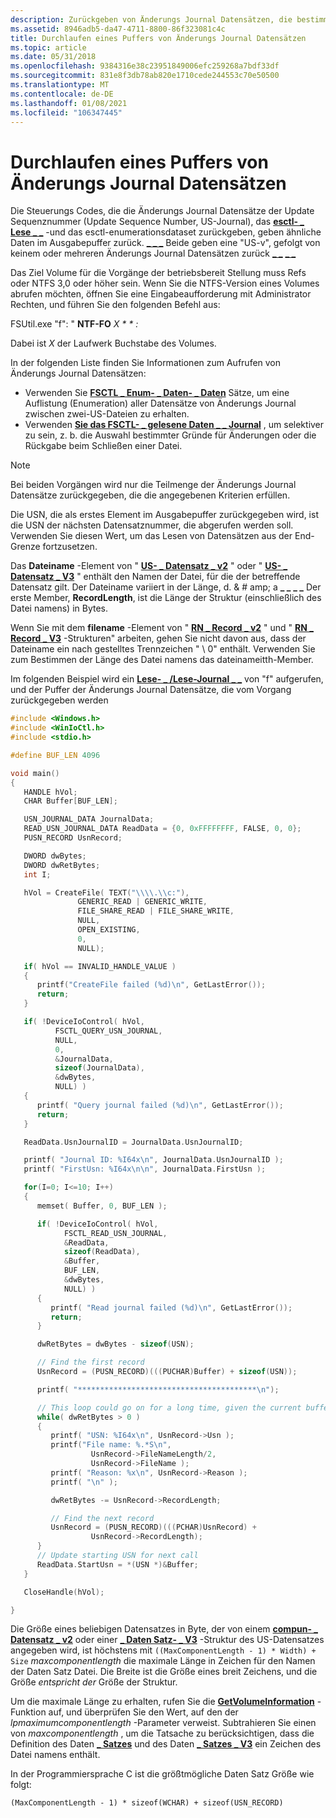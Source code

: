 ```yaml
---
description: Zurückgeben von Änderungs Journal Datensätzen, die bestimmte Kriterien erfüllen.
ms.assetid: 8946adb5-da47-4711-8800-86f323081c4c
title: Durchlaufen eines Puffers von Änderungs Journal Datensätzen
ms.topic: article
ms.date: 05/31/2018
ms.openlocfilehash: 9384316e38c23951849006efc259268a7bdf33df
ms.sourcegitcommit: 831e8f3db78ab820e1710cede244553c70e50500
ms.translationtype: MT
ms.contentlocale: de-DE
ms.lasthandoff: 01/08/2021
ms.locfileid: "106347445"
---
```

# <a name="walking-a-buffer-of-change-journal-records"></a>Durchlaufen eines Puffers von Änderungs Journal Datensätzen

Die Steuerungs Codes, die die Änderungs Journal Datensätze der Update Sequenznummer (Update Sequence Number, US-Journal), das [**esctl- \_ Lese \_ \_**](/windows/win32/api/winioctl/ni-winioctl-fsctl_read_usn_journal) -und das esctl-enumerationsdataset zurückgeben, geben ähnliche Daten im Ausgabepuffer zurück. [**\_ \_ \_**](/windows/win32/api/winioctl/ni-winioctl-fsctl_enum_usn_data) Beide geben eine "US-v", gefolgt von keinem oder mehreren Änderungs Journal Datensätzen zurück [**\_ \_**](/windows/desktop/api/WinIoCtl/ns-winioctl-usn_record_v2) [**\_ \_**](/windows/desktop/api/WinIoCtl/ns-winioctl-usn_record_v3)

Das Ziel Volume für die Vorgänge der betriebsbereit Stellung muss Refs oder NTFS 3,0 oder höher sein. Wenn Sie die NTFS-Version eines Volumes abrufen möchten, öffnen Sie eine Eingabeaufforderung mit Administrator Rechten, und führen Sie den folgenden Befehl aus:

FSUtil.exe "f": " **NTF-FO** *X * * *:**

Dabei ist *X* der Laufwerk Buchstabe des Volumes.

In der folgenden Liste finden Sie Informationen zum Aufrufen von Änderungs Journal Datensätzen:

-   Verwenden Sie [**FSCTL \_ Enum- \_ Daten- \_ Daten**](/windows/win32/api/winioctl/ni-winioctl-fsctl_enum_usn_data) Sätze, um eine Auflistung (Enumeration) aller Datensätze von Änderungs Journal zwischen zwei-US-Dateien zu erhalten.
-   Verwenden [**Sie das FSCTL- \_ gelesene Daten \_ \_ Journal**](/windows/win32/api/winioctl/ni-winioctl-fsctl_read_usn_journal) , um selektiver zu sein, z. b. die Auswahl bestimmter Gründe für Änderungen oder die Rückgabe beim Schließen einer Datei.

> [!Note]  
> Bei beiden Vorgängen wird nur die Teilmenge der Änderungs Journal Datensätze zurückgegeben, die die angegebenen Kriterien erfüllen.

 

Die USN, die als erstes Element im Ausgabepuffer zurückgegeben wird, ist die USN der nächsten Datensatznummer, die abgerufen werden soll. Verwenden Sie diesen Wert, um das Lesen von Datensätzen aus der End-Grenze fortzusetzen.

Das **Dateiname** -Element von " [**US- \_ Datensatz \_ v2**](/windows/desktop/api/WinIoCtl/ns-winioctl-usn_record_v2) " oder " [**US- \_ Datensatz \_ V3**](/windows/desktop/api/WinIoCtl/ns-winioctl-usn_record_v3) " enthält den Namen der Datei, für die der betreffende Datensatz gilt. Der Dateiname variiert in der Länge, d. & # amp; a **\_ \_** **\_ \_** Der erste Member, **RecordLength**, ist die Länge der Struktur (einschließlich des Datei namens) in Bytes.

Wenn Sie mit dem **filename** -Element von " [**RN \_ Record \_ v2**](/windows/desktop/api/WinIoCtl/ns-winioctl-usn_record_v2) " und " [**RN \_ Record \_ V3**](/windows/desktop/api/WinIoCtl/ns-winioctl-usn_record_v3) -Strukturen" arbeiten, gehen Sie nicht davon aus, dass der Dateiname ein nach gestelltes Trennzeichen " \\ 0" enthält. Verwenden Sie zum Bestimmen der Länge des Datei namens das dateinameitth-Member. 

Im folgenden Beispiel wird ein [**Lese- \_ /Lese-Journal \_ \_**](/windows/win32/api/winioctl/ni-winioctl-fsctl_read_usn_journal) von "f" aufgerufen, und der Puffer der Änderungs Journal Datensätze, die vom Vorgang zurückgegeben werden


```C++
#include <Windows.h>
#include <WinIoCtl.h>
#include <stdio.h>

#define BUF_LEN 4096

void main()
{
   HANDLE hVol;
   CHAR Buffer[BUF_LEN];

   USN_JOURNAL_DATA JournalData;
   READ_USN_JOURNAL_DATA ReadData = {0, 0xFFFFFFFF, FALSE, 0, 0};
   PUSN_RECORD UsnRecord;  

   DWORD dwBytes;
   DWORD dwRetBytes;
   int I;

   hVol = CreateFile( TEXT("\\\\.\\c:"), 
               GENERIC_READ | GENERIC_WRITE, 
               FILE_SHARE_READ | FILE_SHARE_WRITE,
               NULL,
               OPEN_EXISTING,
               0,
               NULL);

   if( hVol == INVALID_HANDLE_VALUE )
   {
      printf("CreateFile failed (%d)\n", GetLastError());
      return;
   }

   if( !DeviceIoControl( hVol, 
          FSCTL_QUERY_USN_JOURNAL, 
          NULL,
          0,
          &JournalData,
          sizeof(JournalData),
          &dwBytes,
          NULL) )
   {
      printf( "Query journal failed (%d)\n", GetLastError());
      return;
   }

   ReadData.UsnJournalID = JournalData.UsnJournalID;

   printf( "Journal ID: %I64x\n", JournalData.UsnJournalID );
   printf( "FirstUsn: %I64x\n\n", JournalData.FirstUsn );

   for(I=0; I<=10; I++)
   {
      memset( Buffer, 0, BUF_LEN );

      if( !DeviceIoControl( hVol, 
            FSCTL_READ_USN_JOURNAL, 
            &ReadData,
            sizeof(ReadData),
            &Buffer,
            BUF_LEN,
            &dwBytes,
            NULL) )
      {
         printf( "Read journal failed (%d)\n", GetLastError());
         return;
      }

      dwRetBytes = dwBytes - sizeof(USN);

      // Find the first record
      UsnRecord = (PUSN_RECORD)(((PUCHAR)Buffer) + sizeof(USN));  

      printf( "****************************************\n");

      // This loop could go on for a long time, given the current buffer size.
      while( dwRetBytes > 0 )
      {
         printf( "USN: %I64x\n", UsnRecord->Usn );
         printf("File name: %.*S\n", 
                  UsnRecord->FileNameLength/2, 
                  UsnRecord->FileName );
         printf( "Reason: %x\n", UsnRecord->Reason );
         printf( "\n" );

         dwRetBytes -= UsnRecord->RecordLength;

         // Find the next record
         UsnRecord = (PUSN_RECORD)(((PCHAR)UsnRecord) + 
                  UsnRecord->RecordLength); 
      }
      // Update starting USN for next call
      ReadData.StartUsn = *(USN *)&Buffer; 
   }

   CloseHandle(hVol);

}
```



Die Größe eines beliebigen Datensatzes in Byte, der von einem [**compun- \_ Datensatz \_ v2**](/windows/desktop/api/WinIoCtl/ns-winioctl-usn_record_v2) oder einer [**\_ Daten Satz- \_ V3**](/windows/desktop/api/WinIoCtl/ns-winioctl-usn_record_v3) -Struktur des US-Datensatzes angegeben wird, ist höchstens mit `((MaxComponentLength - 1) * Width) + Size` *maxcomponentlength* die maximale Länge in Zeichen für den Namen der Daten Satz Datei. Die Breite ist die Größe eines breit Zeichens, und die Größe *entspricht der* Größe der Struktur.

Um die maximale Länge zu erhalten, rufen Sie die [**GetVolumeInformation**](/windows/desktop/api/FileAPI/nf-fileapi-getvolumeinformationa) -Funktion auf, und überprüfen Sie den Wert, auf den der *lpmaximumcomponentlength* -Parameter verweist. Subtrahieren Sie einen von *maxcomponentlength* , um die Tatsache zu berücksichtigen, dass die Definition des Daten [**\_ Satzes**](/windows/desktop/api/WinIoCtl/ns-winioctl-usn_record_v2) und des Daten [**\_ Satzes \_ V3**](/windows/desktop/api/WinIoCtl/ns-winioctl-usn_record_v3) ein Zeichen des Datei namens enthält.

In der Programmiersprache C ist die größtmögliche Daten Satz Größe wie folgt:

`(MaxComponentLength - 1) * sizeof(WCHAR) + sizeof(USN_RECORD)`

 

 
